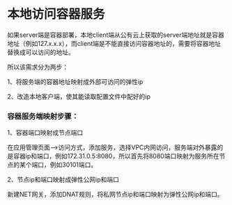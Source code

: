 # 本地访问容器服务

如果server端是容器部署，本地client端从公有云上获取的server端地址就是容器地址（例如127.x.x.x），而client端是不能直接访问容器地址的，需要将容器地址替换成可以访问的地址。

所以该需求分为两步：

1、将服务端的容器地址映射成外部可访问的弹性ip

2、改造本地客户端，使其能读取配置文件中配好的ip

### 容器服务端映射步骤：

1、容器端口映射成节点端口

在应用管理页面——&gt;访问方式，添加服务，选择VPC内网访问，服务端对外暴露的是容器ip和端口，例如172.31.0.5:8080，所以首先将8080端口映射为服务所在节点的某个端口，例如30101端口。

2、节点ip和端口映射成弹性公网ip和端口

新建NET网关，添加DNAT规则，将私网节点ip和端口映射为弹性公网ip和端口。

